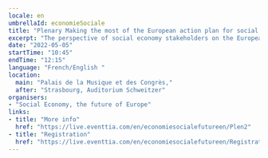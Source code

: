 ```yaml
---
locale: en
umbrellaId: economieSociale
title: "Plenary Making the most of the European action plan for social economy."
excerpt: "The perspective of social economy stakeholders on the European Commission action plan for social economy."
date: "2022-05-05"
startTime: "10:45"
endTime: "12:15"
language: "French/English "
location:
  main: "Palais de la Musique et des Congrès,"
  after: "Strasbourg, Auditorium Schweitzer"
organisers:
- "Social Economy, the future of Europe"
links:
- title: "More info"
  href: "https://live.eventtia.com/en/economiesocialefutureen/Plen2"
- title: "Registration"
  href: "https://live.eventtia.com/en/economiesocialefutureen/Registration"
---
```

